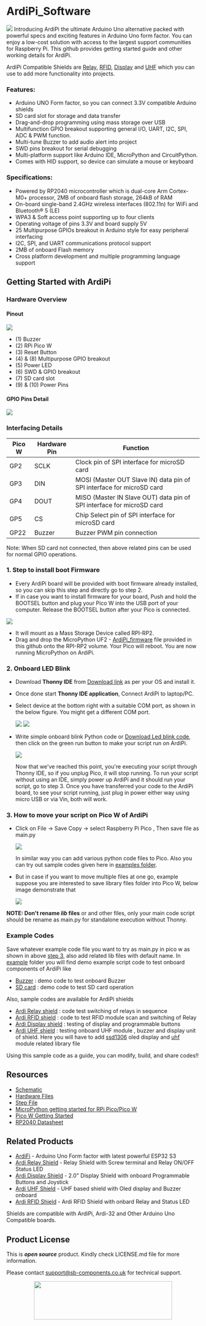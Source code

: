 # ArdiPi_Software
<img src="https://cdn.shopify.com/s/files/1/1217/2104/files/ARDIPI_bannerRev.jpg?v=1688463003">
Introducing ArdiPi the ultimate Arduino Uno alternative packed with powerful specs and exciting features in Arduino Uno form factor. You can enjoy a low-cost solution with access to the largest support communities for Raspberry Pi. 
This github provides getting started guide and other working details for ArdiPi.

ArdiPi Compatible Shields are [Relay](https://shop.sb-components.co.uk/products/ardi-relay-shield-for-arduino-uno?_pos=4&_sid=961a5887c&_ss=r), [RFID](https://shop.sb-components.co.uk/products/ardi-rfid-shield-for-arduino-uno?_pos=5&_sid=b4e4b2ef1&_ss=r), [Display](https://shop.sb-components.co.uk/products/ardi-display-shield-for-arduino-uno?_pos=5&_sid=961a5887c&_ss=r) and [UHF](https://shop.sb-components.co.uk/products/ardi-uhf-shield-for-arduino-uno?variant=40791294836819) which you can use to add more functionality into projects. 

### Features:
- Arduino UNO Form factor, so you can connect 3.3V compatible Arduino shields  
- SD card slot for storage and data transfer
- Drag-and-drop programming using mass storage over USB
- Multifunction GPIO breakout supporting general I/O, UART, I2C, SPI, ADC & PWM function.
- Multi-tune Buzzer to add audio alert into project
- SWD pins breakout for serial debugging 
- Multi-platform support like Arduino IDE, MicroPython and CircuitPython.
- Comes with HID support, so device can simulate a mouse or keyboard

### Specifications:
- Powered by RP2040 microcontroller which is dual-core Arm Cortex-M0+ processor, 2MB of onboard flash storage, 264kB of RAM
- On-board single-band 2.4GHz wireless interfaces (802.11n) for WiFi and Bluetooth® 5 (LE)
- WPA3 & Soft access point supporting up to four clients
- Operating voltage of pins 3.3V and board supply 5V
- 25 Multipurpose GPIOs breakout in Arduino style for easy peripheral interfacing
- I2C, SPI, and UART communications protocol support
- 2MB of onboard Flash memory
- Cross platform development and multiple programming language support

## Getting Started with ArdiPi
### Hardware Overview
#### Pinout
<img src="https://github.com/sbcshop/ArdiPi_Software/blob/main/images/ArdiPi_pinout.jpg">

- (1) Buzzer 
- (2) RPi Pico W
- (3) Reset Button
- (4) & (8) Multipurpose GPIO breakout 
- (5) Power LED
- (6) SWD & GPIO breakout
- (7) SD card slot
- (9) & (10) Power Pins

#### GPIO Pins Detail
<img src="https://github.com/sbcshop/ArdiPi_Software/blob/main/images/ArdiPI_GPIO_PinDetail.jpg">

### Interfacing Details
  | Pico W | Hardware Pin | Function |
  |---|---|---|
  |GP2 | SCLK | Clock pin of SPI interface for microSD card |
  |GP3 | DIN  | MOSI (Master OUT Slave IN) data pin of SPI interface for microSD card|
  |GP4 | DOUT | MISO (Master IN Slave OUT) data pin of SPI interface for microSD card|
  |GP5 | CS   | Chip Select pin of SPI interface for microSD card|
  |GP22 | Buzzer| Buzzer PWM pin connection|

Note: When SD card not connected, then above related pins can be used for normal GPIO operations.


### 1. Step to install boot Firmware
   - Every ArdiPi board will be provided with boot firmware already installed, so you can skip this step and directly go to step 2.
   - If in case you want to install firmware for your board, Push and hold the BOOTSEL button and plug your Pico W into the USB port of your computer. Release the BOOTSEL button after your Pico is connected.
   <img src="https://github.com/sbcshop/ArdiPi_Software/blob/main/images/pico_bootmode.gif">
   
   - It will mount as a Mass Storage Device called RPI-RP2.
   - Drag and drop the MicroPython UF2 - [ArdiPi_firmware](https://github.com/sbcshop/ArdiPi_Software/blob/main/ArdiPi_firmware.uf2) file provided in this github onto the RPI-RP2 volume. Your Pico will reboot. You are now running MicroPython on ArdiPi.

### 2. Onboard LED Blink 
   - Download **Thonny IDE** from [Download link](https://thonny.org/) as per your OS and install it.
   - Once done start **Thonny IDE application**, Connect ArdiPi to laptop/PC.
   - Select device at the bottom right with a suitable COM port, as shown in the below figure. You might get a different COM port.
     
      <img src= "https://github.com/sbcshop/EnkPi_2.9_Software/blob/main/images/img1.jpg" />
      <img src= "https://github.com/sbcshop/EnkPi_2.9_Software/blob/main/images/img2.jpg" />
      
   - Write simple onboard blink Python code or [Download Led blink code](https://github.com/sbcshop/ArdiPi_Software/blob/main/examples/onboard_ledBlink.py), then click on the green run button to make your script run on ArdiPi.
     
      <img src= "https://github.com/sbcshop/EnkPi_2.9_Software/blob/main/images/img3.jpg" />
     
     Now that we've reached this point, you're executing your script through Thonny IDE, so if you unplug Pico, it will stop running. To run your script without using an IDE, simply power up ArdiPi and it should run your script, go to step 3. Once you have transferred your code to the ArdiPi board, to see your script running, just plug in power either way using micro USB or via Vin, both will work.

### 3. How to move your script on Pico W of ArdiPi
   - Click on File -> Save Copy -> select Raspberry Pi Pico , Then save file as main.py
     
      <img src="https://github.com/sbcshop/3.2_Touchsy_Pico_W_Resistive_Software/blob/main/images/transfer_script_pico.gif" />
   
      In similar way you can add various python code files to Pico. Also you can try out sample codes given here in [examples folder](https://github.com/sbcshop/ArdiPi_Software/tree/main/examples). 
   
   - But in case if you want to move multiple files at one go, example suppose you are interested to save library files folder into Pico W, below image demonstrate that
     
      <img src="https://github.com/sbcshop/3.2_Touchsy_Pico_W_Capacitive_Software/blob/main/images/multiple_file_transfer.gif" />
   
**NOTE: Don't rename _lib_ files** or and other files, only your main code script should be rename as main.py for standalone execution without Thonny.


### Example Codes
   Save whatever example code file you want to try as main.py in pico w as shown in above [step 3](https://github.com/sbcshop/ArdiPi_Software/tree/main#3-how-to-move-your-script-on-pico-w-of-ardipi), also add related lib files with default name.
   In [example](https://github.com/sbcshop/ArdiPi_Software/tree/main/examples) folder you will find demo example script code to test onboard components of ArdiPi like 
   - [Buzzer](https://github.com/sbcshop/ArdiPi_Software/blob/main/examples/BuzzerDemo.py) : demo code to test onboard Buzzer
   - [SD card](https://github.com/sbcshop/ArdiPi_Software/blob/main/examples/sdcardDemo.py) : demo code to test SD card operation
   
   Also, sample codes are available for ArdiPi shields
   - [Ardi Relay shield](https://github.com/sbcshop/ArdiPi_Software/blob/main/examples/relay_shield_demo.py) : code test switching of relays in sequence 
   - [Ardi RFID shield](https://github.com/sbcshop/ArdiPi_Software/blob/main/examples/RFID_shield_demo.py) : code to test RFID module scan and switching of Relay
   - [Ardi Display shield](https://github.com/sbcshop/ArdiPi_Software/blob/main/examples/display_shield_Demo.py) : testing of display and programmable buttons
   - [Ardi UHF shield](https://github.com/sbcshop/ArdiPi_Software/blob/main/examples/uhf_shield_demo.py) : testing onboard UHF module , buzzer and display unit of shield. Here you will have to add [ssd1306](https://github.com/sbcshop/ArdiPi_Software/blob/main/examples/lib/ssd1306.py) oled display and [uhf](https://github.com/sbcshop/ArdiPi_Software/blob/main/examples/lib/uhf.py) module related library file
   
   Using this sample code as a guide, you can modify, build, and share codes!!  
   
## Resources
  * [Schematic](https://github.com/sbcshop/ArdiPi_Hardware/blob/main/Design%20Data/SCH_ArdiPi.pdf)
  * [Hardware Files](https://github.com/sbcshop/ArdiPi_Hardware/tree/main)
  * [Step File](https://github.com/sbcshop/ArdiPi_Hardware/blob/main/Mechanical%20Data/STEP_ArdiPi.step)
  * [MicroPython getting started for RPi Pico/Pico W](https://docs.micropython.org/en/latest/rp2/quickref.html)
  * [Pico W Getting Started](https://projects.raspberrypi.org/en/projects/get-started-pico-w)
  * [RP2040 Datasheet](https://github.com/sbcshop/HackyPi-Hardware/blob/main/Documents/rp2040-datasheet.pdf)


## Related Products
   * [ArdiFi](https://shop.sb-components.co.uk/products/ardi32-uno-r3-alternative-board-based-on-esp32-s3-wroom?_pos=6&_sid=90d9cefb0&_ss=r) - Arduino Uno Form factor with latest powerful ESP32 S3
   * [Ardi Relay Shield](https://shop.sb-components.co.uk/products/ardi-relay-shield-for-arduino-uno?_pos=4&_sid=961a5887c&_ss=r) - Relay Shield with Screw terminal and Relay ON/OFF Status LED
   * [Ardi Display Shield](https://shop.sb-components.co.uk/products/ardi-display-shield-for-arduino-uno?_pos=5&_sid=961a5887c&_ss=r) - 2.0" Display Shield with onboard Programmable Buttons and Joystick
   * [Ardi UHF Shield](https://shop.sb-components.co.uk/products/ardi-uhf-shield-for-arduino-uno?variant=40791294836819) - UHF based shield with Oled display and Buzzer onboard
   * [Ardi RFID Shield](https://shop.sb-components.co.uk/products/ardi-rfid-shield-for-arduino-uno?_pos=5&_sid=b4e4b2ef1&_ss=r) - Ardi RFID Shield with onbard Relay and Status LED
   
   Shields are compatible with ArdiPi, Ardi-32 and Other Arduino Uno Compatible boards.

## Product License

This is ***open source*** product. Kindly check LICENSE.md file for more information.

Please contact support@sb-components.co.uk for technical support.
<p align="center">
  <img width="360" height="100" src="https://cdn.shopify.com/s/files/1/1217/2104/files/Logo_sb_component_3.png?v=1666086771&width=300">
</p>
